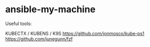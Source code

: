 # ansible-my-machine

Useful tools:

KUBECTX / KUBENS / K9S 
https://github.com/jonmosco/kube-ps1
https://github.com/junegunn/fzf
